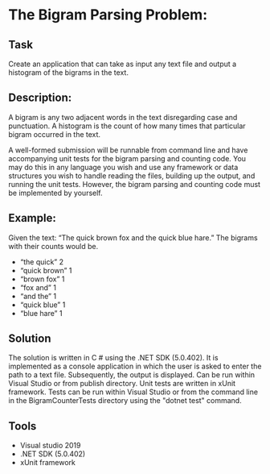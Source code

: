 # The Bigram Parsing Problem:

## Task

Create an application that can take as input any text file and output a histogram of the bigrams in the text.

## Description:

A bigram is any two adjacent words in the text disregarding case and punctuation. A histogram is the count of how many times that particular bigram occurred in the text.

A well-formed submission will be runnable from command line and have accompanying unit tests for the bigram parsing and counting code. You may do this in any language you wish and use any framework or data structures you wish to handle reading the files, building up the output, and running the unit tests. However, the bigram parsing and counting code must be implemented by yourself.

## Example:

Given the text: “The quick brown fox and the quick blue hare.” The bigrams with their counts would be.

- “the quick” 2
- “quick brown” 1
- “brown fox” 1
- “fox and” 1
- “and the” 1
- “quick blue” 1
- “blue hare” 1

## Solution

The solution is written in C # using the .NET SDK (5.0.402).
It is implemented as a console application in which the user is asked to enter the path to a text file. Subsequently, the output is displayed.
Can be run within Visual Studio or from publish directory.
Unit tests are written in xUnit framework. Tests can be run within Visual Studio or from the command line in the BigramCounterTests directory
using the "dotnet test" command.

## Tools
- Visual studio 2019
- .NET SDK (5.0.402)
- xUnit framework
